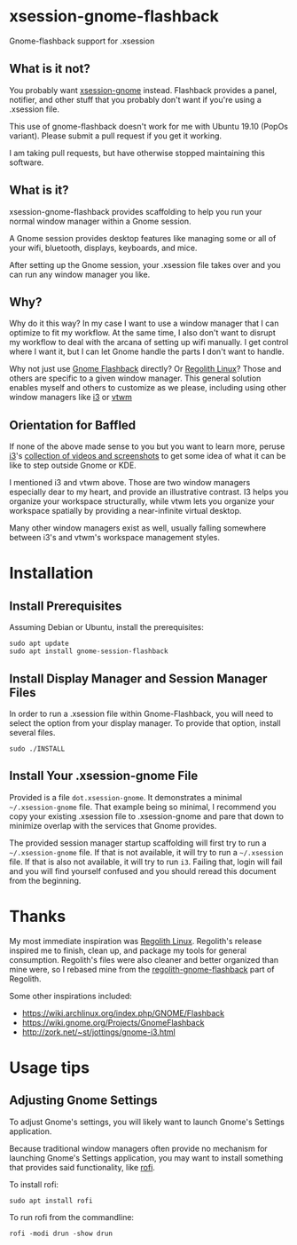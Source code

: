 # xsession-gnome-flashback

Gnome-flashback support for .xsession

## What is it not?

You probably want [xsession-gnome](https://github.com/bugi/xsession-gnome)
instead.  Flashback provides a panel, notifier, and other stuff that you
probably don't want if you're using a .xsession file.

This use of gnome-flashback doesn't work for me with Ubuntu 19.10 (PopOs
variant).  Please submit a pull request if you get it working.

I am taking pull requests, but have otherwise stopped maintaining this
software.

## What is it?

xsession-gnome-flashback provides scaffolding to help you run your normal
window manager within a Gnome session.

A Gnome session provides desktop features like managing some or all of your
wifi, bluetooth, displays, keyboards, and mice.

After setting up the Gnome session, your .xsession file takes over
and you can run any window manager you like.

## Why?

Why do it this way?  In my case I want to use a window manager that I
can optimize to fit my workflow.  At the same time, I also don't want to
disrupt my workflow to deal with the arcana of setting up wifi manually.  I
get control where I want it, but I can let Gnome handle the parts I don't
want to handle.

Why not just use [Gnome Flashback](https://wiki.gnome.org/Projects/GnomeFlashback)
directly?  Or [Regolith Linux](http://regolith-linux.org/)?
Those and others are specific to a given window manager.  This general
solution enables myself and others to customize as we please, including
using other window managers like
[i3](https://i3wm.org/) or [vtwm](http://www.vtwm.org/)

## Orientation for Baffled

If none of the above made sense to you
but you want to learn more, peruse
[i3](https://i3wm.org/)'s
[collection of videos and screenshots](https://i3wm.org/screenshots/)
to get some idea of what it can be like to step outside Gnome or KDE.

I mentioned i3 and vtwm above.  Those are two window managers
especially dear to my heart, and provide an illustrative contrast.
I3 helps you organize your workspace structurally,
while vtwm lets you organize your workspace spatially by providing a
near-infinite virtual desktop.

Many other window managers exist as well, usually falling somewhere
between i3's and vtwm's workspace management styles.


# Installation

## Install Prerequisites

Assuming Debian or Ubuntu, install the prerequisites:

```
sudo apt update
sudo apt install gnome-session-flashback
```


## Install Display Manager and Session Manager Files

In order to run a .xsession file within Gnome-Flashback, you will
need to select the option from your display manager.  To provide
that option, install several files.

```
sudo ./INSTALL
```


## Install Your .xsession-gnome File

Provided is a file `dot.xsession-gnome`.  It demonstrates a minimal
`~/.xsession-gnome` file.  That example being so minimal, I recommend you
copy your existing .xsession file to .xsession-gnome and pare that down to
minimize overlap with the services that Gnome provides.

The provided session manager startup scaffolding will first try
to run a `~/.xsession-gnome` file.  If that is not available, it
will try to run a `~/.xsession` file.  If that is also not available,
it will try to run `i3`.  Failing that, login will fail and you will
find yourself confused and you should reread this document from
the beginning.


# Thanks

My most immediate inspiration was [Regolith Linux](http://regolith-linux.org/).
Regolith's release inspired me to finish, clean up, and package
my tools for general consumption.  Regolith's
files were also cleaner and better organized than mine were,
so I rebased mine from the
[regolith-gnome-flashback](https://github.com/regolith-linux/regolith-gnome-flashback)
part of Regolith.

Some other inspirations included:
* https://wiki.archlinux.org/index.php/GNOME/Flashback
* https://wiki.gnome.org/Projects/GnomeFlashback
* http://zork.net/~st/jottings/gnome-i3.html



# Usage tips

## Adjusting Gnome Settings

To adjust Gnome's settings, you will likely want to launch
Gnome's Settings application.

Because traditional window managers often provide no mechanism for
launching Gnome's Settings application, you may want
to install something that provides said functionality,
like [rofi](https://github.com/davatorium/rofi).

To install rofi:

```
sudo apt install rofi
```

To run rofi from the commandline:

```
rofi -modi drun -show drun
```

